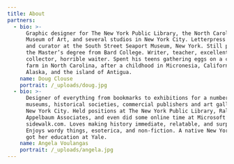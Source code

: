 ```yaml
---
title: About
partners:
  - bio: >-
      Graphic designer for The New York Public Library, the North Carolina
      Museum of Art, and several studios in New York City. Letterpress printer
      and curator at the South Street Seaport Museum, New York. Still paying for
      the Master’s degree from Bard College. Writer, teacher, excellent poster
      collector, horrible waiter. Spent his teens gathering eggs on a chicken
      farm in North Carolina, after a childhood in Micronesia, California,
      Alaska, and the island of Antigua.
    name: Doug Clouse
    portrait: /_uploads/doug.jpg
  - bio: >-
      Designer of everything from bookmarks to exhibitions for a number of
      museums, historical societies, commercial publishers and art galleries in
      New York City. Held positions at The New York Public Library, Ralph
      Appelbaum Associates, and even did some online time at Microsoft’s
      sidewalk.com. Loves making history immediate, relatable, and surprising.
      Enjoys wordy things, esoterica, and non-fiction. A native New Yorker who
      got her education at Yale.
    name: Angela Voulangas
    portrait: /_uploads/angela.jpg
---
```



